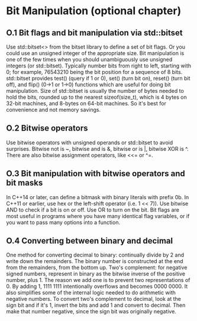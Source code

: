 # Bit Manipulation (optional chapter)

## O.1 Bit flags and bit manipulation via std::bitset
Use std::bitset<> from the bitset library to define a set of bit flags. Or you could use an unsigned integer of the appropriate size. Bit manipulation is one of the few times when you should unambiguously use unsigned integers (or std::bitset).
Typically number bits from right to left, starting with 0; for example, 76543210 being the bit position for a sequence of 8 bits.
std::bitset provides test() (query if 1 or 0), set() (turn bit on), reset() (turn bit off), and flip() (0->1 or 1->0) functions which are useful for doing bit manipulation.
Size of std::bitset is usually the number of bytes needed to hold the bits, rounded up to the nearest sizeof(size_t), which is 4 bytes on 32-bit machines, and 8-bytes on 64-bit machines. So it's best for convenience and not memory savings.

## O.2 Bitwise operators
Use bitwise operators with unsigned operands or std::bitset to avoid surprises.
Bitwise not is ~, bitwise and is &, bitwise or is |, bitwise XOR is ^. There are also bitwise assignment operators, like <<= or ^=.

## O.3 Bit manipulation with bitwise operators and bit masks
In C++14 or later, can define a bitmask with binary literals with prefix 0b. In C++11 or earlier, use hex or the left-shift operator (i.e. 1 << 7)).
Use bitwise AND to check if a bit is on or off. Use OR to turn on the bit.
Bit flags are most useful in programs where you have many identical flag variables, or if you want to pass many options into a function.

## O.4 Converting between binary and decimal
One method for converting decimal to binary: continually divide by 2 and write down the remainders. The binary number is constructed at the end from the remainders, from the bottom up.
Two's complement: for negative signed numbers, represent in binary as the bitwise inverse of the positive number, plus 1. The reason we add one is to prevent two representations of 0. By adding 1, 1111 1111 intentionally overflows and becomes 0000 0000. It also simplifies some of the internal logic needed to do arithmetic with negative numbers. To convert two's complement to decimal, look at the sign bit and if it's 1, invert the bits and add 1 and convert to decimal. Then make that number negative, since the sign bit was originally negative.
